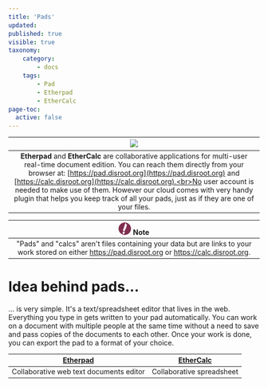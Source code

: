 ```yaml
---
title: 'Pads'
updated:
published: true
visible: true
taxonomy:
    category:
        - docs
    tags:
        - Pad
        - Etherpad
        - EtherCalc
page-toc:
  active: false
---
```

|![](/start/icons/etherpad.png)|
|:--:|
|**Etherpad** and **EtherCalc** are collaborative applications for multi-user real-time document edition. You can reach them directly from your browser at: [https://pad.disroot.org](https://pad.disroot.org) and [https://calc.disroot.org](https://calc.disroot.org).<br>No user account is needed to make use of them. However our cloud comes with very handy plugin that helps you keep track of all your pads, just as if they are one of your files.|

|![](en/note.png) **Note**|
|:--:|
|"Pads" and "calcs" aren't files containing your data but are links to your work stored  on either https://pad.disroot.org or https://calc.disroot.org.|

# Idea behind pads...
... is very simple. It's a text/spreadsheet editor that lives in the web. Everything you type in gets written to your pad automatically. You can work on a document with multiple people at the same time without a need to save and pass copies of the documents to each other. Once your work is done, you can export the pad to a format of your choice.

|[**Etherpad**](etherpad)|[**EtherCalc**](ethercalc)|
|:--:|:--:|
|Collaborative web text documents editor|Collaborative spreadsheet|
